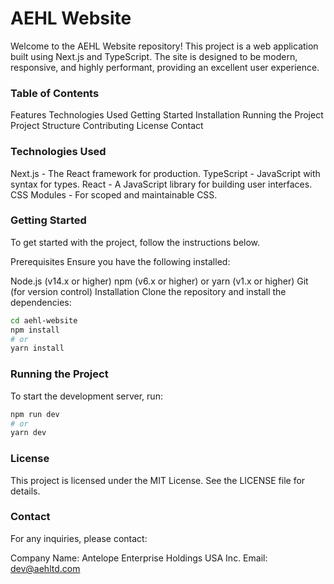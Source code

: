 # AEHL Website

Welcome to the AEHL Website repository! This project is a web application built using Next.js and TypeScript. The site is designed to be modern, responsive, and highly performant, providing an excellent user experience.

### Table of Contents

Features
Technologies Used
Getting Started
Installation
Running the Project
Project Structure
Contributing
License
Contact

### Technologies Used

Next.js - The React framework for production.
TypeScript - JavaScript with syntax for types.
React - A JavaScript library for building user interfaces.
CSS Modules - For scoped and maintainable CSS.

### Getting Started

To get started with the project, follow the instructions below.

Prerequisites
Ensure you have the following installed:

Node.js (v14.x or higher)
npm (v6.x or higher) or yarn (v1.x or higher)
Git (for version control)
Installation
Clone the repository and install the dependencies:

```bash
cd aehl-website
npm install
# or
yarn install
```

### Running the Project
To start the development server, run:
```bash
npm run dev
# or
yarn dev
```

### License
This project is licensed under the MIT License. See the LICENSE file for details.

### Contact
For any inquiries, please contact:

Company Name: Antelope Enterprise Holdings USA Inc.
Email: dev@aehltd.com
